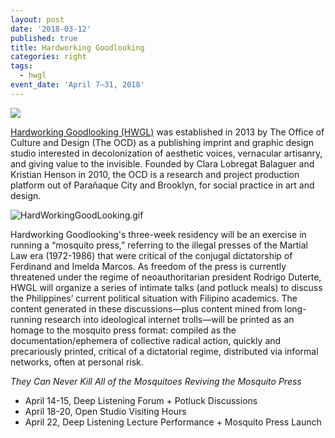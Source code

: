 ```yaml
---
layout: post
date: '2018-03-12'
published: true
title: Hardworking Goodlooking
categories: right
tags:
  - hwgl
event_date: 'April 7–31, 2018'
---
```

![]({{site.baseurl}}/assets/img/Hardworking%20Goodlooking_Mosquito_press-82%20(5).jpg)

[Hardworking Goodlooking (HWGL)](http://officeocd.com/) was established in 2013 by The Office of Culture and Design (The OCD) as a publishing imprint and graphic design studio interested in decolonization of aesthetic voices, vernacular artisanry, and giving value to the invisible. Founded by Clara Lobregat Balaguer and Kristian Henson in 2010, the OCD is a research and project production platform out of Parañaque City and Brooklyn, for social practice in art and design.

![HardWorkingGoodLooking.gif]({{site.baseurl}}/assets/img/HardWorkingGoodLooking.gif)

Hardworking Goodlooking's three-week residency will be an exercise in running a “mosquito press,” referring to the illegal presses of the Martial Law era (1972-1986) that were critical of the conjugal dictatorship of Ferdinand and Imelda Marcos. As freedom of the press is currently threatened under the regime of neoauthoritarian president Rodrigo Duterte, HWGL will organize a series of intimate talks (and potluck meals) to discuss the Philippines’ current political situation with Filipino academics. The content generated in these discussions—plus content mined from long-running research into ideological internet trolls—will be printed as an homage to the mosquito press format: compiled as the documentation/ephemera of collective radical action, quickly and precariously printed, critical of a dictatorial regime, distributed via informal networks, often at personal risk.

_They Can Never Kill All of the Mosquitoes
Reviving the Mosquito Press_

- April 14-15, Deep Listening Forum + Potluck Discussions
- April 18-20, Open Studio Visiting Hours
- April 22, Deep Listening Lecture Performance + Mosquito Press Launch
